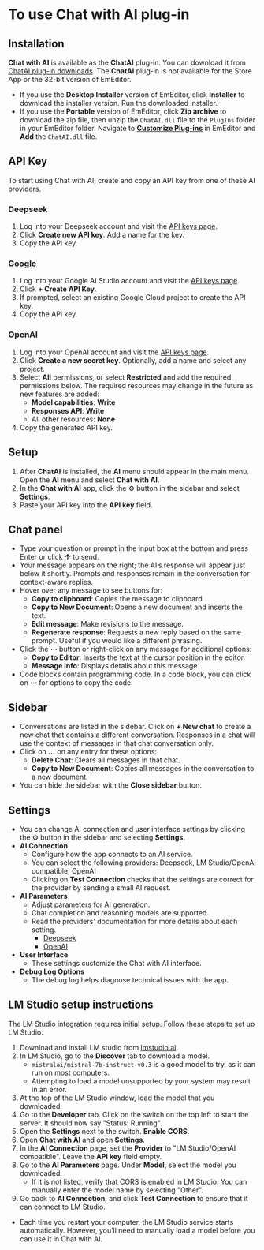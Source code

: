 # To use Chat with AI plug-in

## Installation
**Chat with AI** is available as the **ChatAI** plug-in. You can download it from [ChatAI plug-in downloads](https://www.emeditor.com/download-chatai/). The **ChatAI** plug-in is not available for the Store App or the 32-bit version of EmEditor.

- If you use the **Desktop Installer** version of EmEditor, click **Installer** to download the installer version. Run the downloaded installer.
- If you use the **Portable** version of EmEditor, click **Zip archive** to download the zip file, then unzip the `ChatAI.dll` file to the `PlugIns` folder in your EmEditor folder. Navigate to [**Customize Plug-ins**](../../cmd/tools/customize_plug_ins) in EmEditor and **Add** the `ChatAI.dll` file.

## API Key
To start using Chat with AI, create and copy an API key from one of these AI providers.

### Deepseek
1. Log into your Deepseek account and visit the [API keys page](https://platform.deepseek.com/api_keys).
2. Click **Create new API key**. Add a name for the key.
3. Copy the API key.

### Google
1. Log into your Google AI Studio account and visit the [API keys page](https://aistudio.google.com/u/1/apikey).
2. Click **+ Create API Key**.
3. If prompted, select an existing Google Cloud project to create the API key.
4. Copy the API key.

### OpenAI
1. Log into your OpenAI account and visit the [API keys page](https://platform.openai.com/api-keys).
2. Click **Create a new secret key**. Optionally, add a name and select any project.
3. Select **All** permissions, or select **Restricted** and add the required permissions below. The required resources may change in the future as new features are added:
   - **Model capabilities**: **Write**
   - **Responses API**: **Write**
   - All other resources: **None**
4. Copy the generated API key.

## Setup
1. After **ChatAI** is installed, the **AI** menu should appear in the main menu. Open the **AI** menu and select **Chat with AI**.
2. In the **Chat with AI** app, click the ⚙️ button in the sidebar and select **Settings**.
3. Paste your API key into the **API key** field.

## Chat panel
- Type your question or prompt in the input box at the bottom and press Enter or click **&#8593;** to send.
- Your message appears on the right; the AI’s response will appear just below it shortly. Prompts and responses remain in the conversation for context-aware replies.
- Hover over any message to see buttons for:
  - **Copy to clipboard**: Copies the message to clipboard
  - **Copy to New Document**: Opens a new document and inserts the text.
  - **Edit message**: Make revisions to the message.
  - **Regenerate response**: Requests a new reply based on the same prompt. Useful if you would like a different phrasing.
- Click the **⋯** button or right-click on any message for additional options:
  - **Copy to Editor**: Inserts the text at the cursor position in the editor.
  - **Message Info**: Displays details about this message.
- Code blocks contain programming code. In a code block, you can click on **⋯** for options to copy the code.

## Sidebar
- Conversations are listed in the sidebar. Click on **+ New chat** to create a new chat that contains a different conversation. Responses in a chat will use the context of messages in that chat conversation only.
- Click on **&#8230;** on any entry for these options:
  - **Delete Chat**: Clears all messages in that chat.
  - **Copy to New Document**: Copies all messages in the conversation to a new document.
- You can hide the sidebar with the **Close sidebar** button.

## Settings
- You can change AI connection and user interface settings by clicking the ⚙️ button in the sidebar and selecting **Settings**.
- **AI Connection**
  - Configure how the app connects to an AI service.
  - You can select the following providers: Deepseek, LM Studio/OpenAI compatible, OpenAI
  - Clicking on **Test Connection** checks that the settings are correct for the provider by sending a small AI request.
- **AI Parameters**
  - Adjust parameters for AI generation.
  - Chat completion and reasoning models are supported.
  - Read the providers' documentation for more details about each setting.
    - [Deepseek](https://api-docs.deepseek.com/api/create-chat-completion)
    - [OpenAI](https://platform.openai.com/docs/api-reference/chat/create)
- **User Interface**
  - These settings customize the Chat with AI interface.
- **Debug Log Options**
  - The debug log helps diagnose technical issues with the app.

## LM Studio setup instructions
The LM Studio integration requires initial setup. Follow these steps to set up LM Studio.

1. Download and install LM studio from [lmstudio.ai](https://lmstudio.ai/).
2. In LM Studio, go to the **Discover** tab to download a model.
    - `mistralai/mistral-7b-instruct-v0.3` is a good model to try, as it can run on most computers.
    - Attempting to load a model unsupported by your system may result in an error.
3. At the top of the LM Studio window, load the model that you downloaded.
4. Go to the **Developer** tab. Click on the switch on the top left to start the server. It should now say "Status: Running".
5. Open the **Settings** next to the switch. **Enable CORS**.
6. Open **Chat with AI** and open **Settings**.
7. In the **AI Connection** page, set the **Provider** to "LM Studio/OpenAI compatible". Leave the **API key** field empty.
8. Go to the **AI Parameters** page. Under **Model**, select the model you downloaded. 
   - If it is not listed, verify that CORS is enabled in LM Studio. You can manually enter the model name by selecting "Other".
9. Go back to **AI Connection**, and click **Test Connection** to ensure that it can connect to LM Studio.

- Each time you restart your computer, the LM Studio service starts automatically. However, you’ll need to manually load a model before you can use it in Chat with AI.